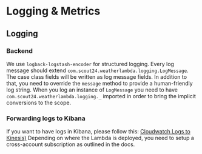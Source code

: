 # Logging & Metrics

## Logging

### Backend

We use `logback-logstash-encoder` for structured logging.
Every log message should extend `com.scout24.weatherlambda.logging.LogMessage`.
The case class fields will be written as log message fields.
In addition to that, you need to override the `message` method to provide a human-friendly log string.
When you log an instance of `LogMessage` you need to have `com.scout24.weatherlambda.logging._`
imported in order to bring the implicit conversions to the scope. 

### Forwarding logs to Kibana

If you want to have logs in Kibana, please follow this: [Cloudwatch Logs to Kinesis)](https://github.com/Scout24/cloudwatchlogs-to-kinesis)
Depending on where the Lambda is deployed, you need to setup a cross-account subscription as outlined in the docs.

